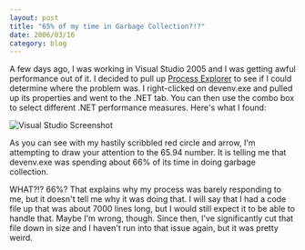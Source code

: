 ```yaml
---
layout: post
title: "65% of my time in Garbage Collection?!?"
date: 2006/03/16
category: blog
---
```


A few days ago, I was working in Visual Studio 2005 and I was getting awful performance out of it. I decided to pull up [Process Explorer](http://www.sysinternals.com/Utilities/ProcessExplorer.html) to see if I could determine where the problem was. I right-clicked on devenv.exe and pulled up its properties and went to the .NET tab. You can then use the combo box to select different .NET performance measures. Here's what I found:

![Visual Studio Screenshot](https://s3.amazonaws.com/mohundro/blog/2005-03-16-devenv.png)

As you can see with my hastily scribbled red circle and arrow, I'm attempting to draw your attention to the 65.94 number. It is telling me that devenv.exe was spending about 66% of its time in doing garbage collection.

WHAT?!? 66%? That explains why my process was barely responding to me, but it doesn't tell me why it was doing that. I will say that I had a code file up that was about 7000 lines long, but I would still expect it to be able to handle that. Maybe I'm wrong, though. Since then, I've significantly cut that file down in size and I haven't run into that issue again, but it was pretty weird.

